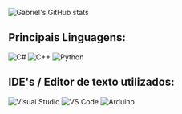 ![Gabriel's GitHub stats](https://github-readme-stats.vercel.app/api?username=galvaocs&show_icons=true&theme=jolly)

<h2>Principais Linguagens:</h2>

![C#](https://img.shields.io/badge/c%23-291b3e.svg?style=for-the-badge&logo=c-sharp&logoColor=dce6fa)
![C++](https://img.shields.io/badge/c++-291b3e.svg?style=for-the-badge&logo=c%2B%2B&logoColor=dce6fa)
![Python](https://img.shields.io/badge/Python-291b3e?style=for-the-badge&logo=python&logoColor=dce6fa)

<h2>IDE's / Editor de texto utilizados:</h2>

![Visual Studio](https://img.shields.io/badge/Visual_Studio-291b3e?style=for-the-badge&logo=visual%20studio&logoColor=dce6fa)
![VS Code](https://img.shields.io/badge/Visual_Studio_Code-291b3e?style=for-the-badge&logo=visual%20studio%20code&logoColor=dce6fa)
![Arduino](https://img.shields.io/badge/Arduino_IDE-291b3e?style=for-the-badge&logo=arduino&logoColor=dce6fa)

<!--
**gbbgalvao/gbbgalvao** is a ✨ _special_ ✨ repository because its `README.md` (this file) appears on your GitHub profile.

Here are some ideas to get you started:

- 🔭 I’m currently working on ...
- 🌱 I’m currently learning ...
- 👯 I’m looking to collaborate on ...
- 🤔 I’m looking for help with ...
- 💬 Ask me about ...
- 📫 How to reach me: ...
- 😄 Pronouns: ...
- ⚡ Fun fact: ...
-->
